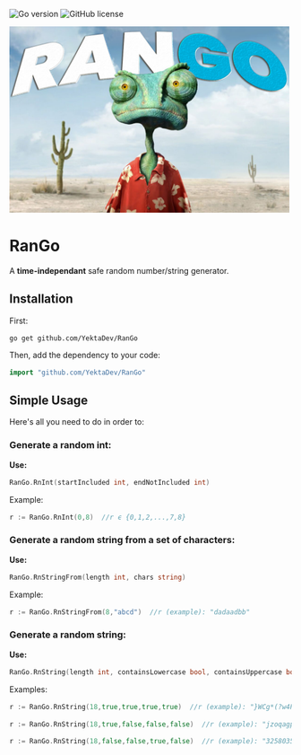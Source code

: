 ![Go version](https://img.shields.io/badge/Go-v1.15-blue)
![GitHub license](https://img.shields.io/badge/license-Apache%202-blueviolet)

<img src="https://raw.githubusercontent.com/YektaDev/RanGo/main/res/RanGo.jpg" alt="RanGo!" width="500">

# RanGo
A **time-independant** safe random number/string generator.

## Installation
First:
```
go get github.com/YektaDev/RanGo
```
Then, add the dependency to your code:
```go
import "github.com/YektaDev/RanGo"
```
## Simple Usage
Here's all you need to do in order to:

### Generate a random int:
**Use:**
```go
RanGo.RnInt(startIncluded int, endNotIncluded int)
```
Example:
```go
r := RanGo.RnInt(0,8)  //r ϵ {0,1,2,...,7,8}
```
### Generate a random string from a set of characters:
**Use:**
```go
RanGo.RnStringFrom(length int, chars string)
```
Example:
```go
r := RanGo.RnStringFrom(8,"abcd")  //r (example): "dadaadbb"
```
### Generate a random string:
**Use:**
```go
RanGo.RnString(length int, containsLowercase bool, containsUppercase bool, containsNumber bool, containsSpecial bool)
```
Examples:
```go
r := RanGo.RnString(18,true,true,true,true)  //r (example): "}WCg*(?w4P$<HS\jOb"
```
```go
r := RanGo.RnString(18,true,false,false,false)  //r (example): "jzoqagpchhsyhotvrj"
```
```go
r := RanGo.RnString(18,false,false,true,false)  //r (example): "325803510203358683"
```
